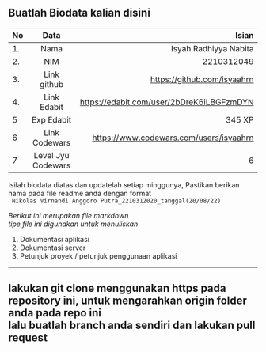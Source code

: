 **Buatlah Biodata kalian disini** <br />
----------------------------------------
|No | Data  | Isian|
|---|:-------:|------:|
|1. |Nama     | Isyah Radhiyya Nabita |
|2.| NIM        |2210312049  |
|3. |Link github | https://github.com/isyaahrn |
|4.| Link Edabit | https://edabit.com/user/2bDreK6iLBGFzmDYN |
|5|Exp Edabit   | 345 XP  |
|6| Link Codewars| https://www.codewars.com/users/isyaahrn   |
|7| Level Jyu Codewars|6|

Isilah biodata diatas dan updatelah setiap minggunya,
Pastikan berikan nama pada file readme anda dengan format <br/>
`
Nikolas Virnandi Anggoro Putra_2210312020_tanggal(20/08/22)` 

*Berikut ini merupakan file markdown <br/> tipe file ini digunakan untuk menuliskan*
1. Dokumentasi aplikasi
2. Dokumentasi server
3. Petunjuk proyek / petunjuk penggunaan aplikasi
----
**lakukan git clone menggunakan https pada repository ini, untuk mengarahkan origin folder anda pada repo ini<br/> lalu buatlah branch anda sendiri dan lakukan pull request**
----
